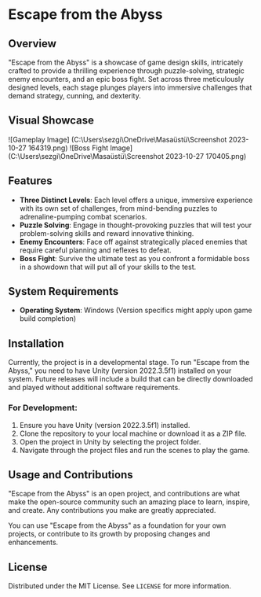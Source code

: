 # Escape from the Abyss
 
## Overview
"Escape from the Abyss" is a showcase of game design skills, intricately crafted to provide a thrilling experience through puzzle-solving, strategic enemy encounters, and an epic boss fight. Set across three meticulously designed levels, each stage plunges players into immersive challenges that demand strategy, cunning, and dexterity.

## Visual Showcase

![Gameplay Image] (C:\Users\sezgi\OneDrive\Masaüstü\Screenshot 2023-10-27 164319.png)
![Boss Fight Image] (C:\Users\sezgi\OneDrive\Masaüstü\Screenshot 2023-10-27 170405.png)

## Features
- **Three Distinct Levels**: Each level offers a unique, immersive experience with its own set of challenges, from mind-bending puzzles to adrenaline-pumping combat scenarios.
- **Puzzle Solving**: Engage in thought-provoking puzzles that will test your problem-solving skills and reward innovative thinking.
- **Enemy Encounters**: Face off against strategically placed enemies that require careful planning and reflexes to defeat.
- **Boss Fight**: Survive the ultimate test as you confront a formidable boss in a showdown that will put all of your skills to the test.

## System Requirements
- **Operating System**: Windows (Version specifics might apply upon game build completion)

## Installation
Currently, the project is in a developmental stage. To run "Escape from the Abyss," you need to have Unity (version 2022.3.5f1) installed on your system. Future releases will include a build that can be directly downloaded and played without additional software requirements.

### For Development:
1. Ensure you have Unity (version 2022.3.5f1) installed.
2. Clone the repository to your local machine or download it as a ZIP file.
3. Open the project in Unity by selecting the project folder.
4. Navigate through the project files and run the scenes to play the game.

## Usage and Contributions
"Escape from the Abyss" is an open project, and contributions are what make the open-source community such an amazing place to learn, inspire, and create. Any contributions you make are greatly appreciated.

You can use "Escape from the Abyss" as a foundation for your own projects, or contribute to its growth by proposing changes and enhancements.

## License
Distributed under the MIT License. See `LICENSE` for more information.
